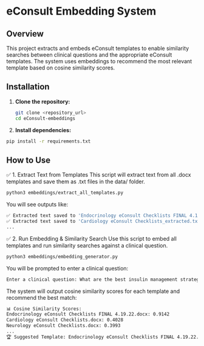 # eConsult Embedding System

## Overview
This project extracts and embeds eConsult templates to enable similarity searches between clinical questions and the appropriate eConsult templates. The system uses embeddings to recommend the most relevant template based on cosine similarity scores.


## Installation
1. **Clone the repository:**
   ```bash
   git clone <repository_url>
   cd eConsult-embeddings

2. **Install dependencies:**
```bash
pip install -r requirements.txt
```

## How to Use
✅ 1. Extract Text from Templates
This script will extract text from all .docx templates and save them as .txt files in the data/ folder.
```bash
python3 embeddings/extract_all_templates.py
```

You will see outputs like:
```bash
✅ Extracted text saved to 'Endocrinology eConsult Checklists FINAL 4.19.22_extracted.txt'
✅ Extracted text saved to 'Cardiology eConsult Checklists_extracted.txt'
...
```

✅ 2. Run Embedding & Similarity Search
Use this script to embed all templates and run similarity searches against a clinical question.
```bash
python3 embeddings/embedding_generator.py
```

You will be prompted to enter a clinical question:
```bash
Enter a clinical question: What are the best insulin management strategies for type 2 diabetes?
```

The system will output cosine similarity scores for each template and recommend the best match:
```bash
📊 Cosine Similarity Scores:
Endocrinology eConsult Checklists FINAL 4.19.22.docx: 0.9142
Cardiology eConsult Checklists.docx: 0.4028
Neurology eConsult Checklists.docx: 0.3993
...
🏆 Suggested Template: Endocrinology eConsult Checklists FINAL 4.19.22.docx (Score: 0.9142)
```
